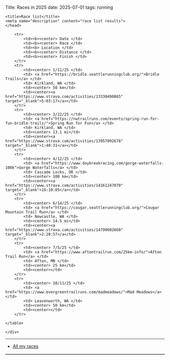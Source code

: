 Title: Races in 2025
date: 2025-07-01
tags: running

<html xmlns="http://www.w3.org/1999/xhtml" xml:lang="en" lang="en">
    <head>

    <title>Race list</title>
    <meta name="description" content="race list results">
    </head>
<body>

<div class="post">
    <div class="entry">
    <table cellpadding=2 border=1 bgcolor=#FFFFFF>

        <tr>
            <td><b><center> Date </td>
            <td><b><center> Race </td>
            <td><b> Location </td>
            <td><b><center> Distance </td>
            <td><b><center> Finish </td>
        </tr>
        <tr>
            <td><center> 1/11/25 </td>
            <td> <a href="https://bridle.seattlerunningclub.org/">Bridle Trails</a> </td>
            <td> Kirkland, WA </td>
            <td><center> 50 km</td>
            <td><center><a href="https://www.strava.com/activities/13330490865" target="_blank">5:03:17</a></td>
        </tr>
        <tr>
            <td><center> 3/22/25 </td>
            <td> <a href="https://nwtrailruns.com/events/spring-run-for-fun-bridle-trails/">Spring Run for Fun</a> </td>
            <td> Kirkland, WA </td>
            <td><center> 13.1 mi</td>
            <td><center><a href="https://www.strava.com/activities/13957092678" target="_blank">1:40:31</a></td>
        </tr>
        <tr>
            <td><center> 4/12/25 </td>
            <td> <a href="https://www.daybreakracing.com/gorge-waterfalls-100k">Gorge Waterfalls</a> </td>
            <td> Cascade Locks, OR </td>
            <td><center> 100 km</td>
            <td><center><a href="https://www.strava.com/activities/14161247070" target="_blank">16:10:05</a></td>
        </tr>
        <tr>
            <td><center> 6/14/25 </td>
            <td> <a href="https://cougar.seattlerunningclub.org/">Cougar Mountain Trail Run</a> </td>
            <td> Newcastle, WA </td>
            <td><center> 14.5 mi</td>
            <td><center><a href="https://www.strava.com/activities/14799602660" target="_blank">2:28:57</a</td>
        </tr>
        <tr>
            <td><center> 7/5/25 </td>
            <td> <a href="https://www.aftontrailrun.com/25km-info/">Afton Trail Run</a> </td>
            <td> Afton, MN </td>
            <td><center> 25 km</td>
            <td><center></td>
        </tr>
        <tr>
            <td><center> 10/11/25 </td>
            <td> <a href="https://www.evergreentrailruns.com/madmeadows/">Mad Meadows</a> </td>
            <td> Leavenworth, WA </td>
            <td><center> 50 km</td>
            <td><center></td>
        </tr>

    </table>

    </div>
</div>
<hr/>

</body>
</html>

* [All my races](../running-races.html)

